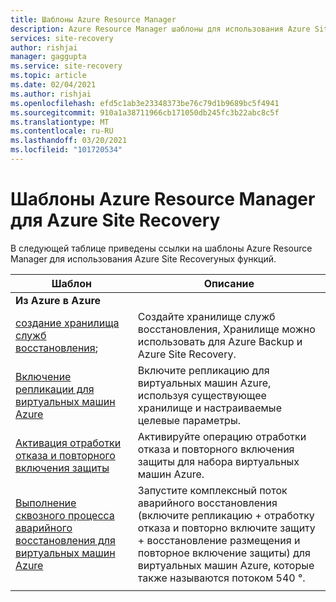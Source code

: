 ```yaml
---
title: Шаблоны Azure Resource Manager
description: Azure Resource Manager шаблоны для использования Azure Site Recoveryных функций.
services: site-recovery
author: rishjai
manager: gaggupta
ms.service: site-recovery
ms.topic: article
ms.date: 02/04/2021
ms.author: rishjai
ms.openlocfilehash: efd5c1ab3e23348373be76c79d1b9689bc5f4941
ms.sourcegitcommit: 910a1a38711966cb171050db245fc3b22abc8c5f
ms.translationtype: MT
ms.contentlocale: ru-RU
ms.lasthandoff: 03/20/2021
ms.locfileid: "101720534"
---
```

# <a name="azure-resource-manager-templates-for-azure-site-recovery"></a>Шаблоны Azure Resource Manager для Azure Site Recovery

В следующей таблице приведены ссылки на шаблоны Azure Resource Manager для использования Azure Site Recoveryных функций.

| Шаблон | Описание |
|---|---|
|**Из Azure в Azure** | |
| [создание хранилища служб восстановления](./quickstart-create-vault-template.md);| Создайте хранилище служб восстановления, Хранилище можно использовать для Azure Backup и Azure Site Recovery. |
| [Включение репликации для виртуальных машин Azure](https://aka.ms/asr-arm-enable-replication) | Включите репликацию для виртуальных машин Azure, используя существующее хранилище и настраиваемые целевые параметры.|
| [Активация отработки отказа и повторного включения защиты](https://aka.ms/asr-arm-failover-reprotect) | Активируйте операцию отработки отказа и повторного включения защиты для набора виртуальных машин Azure. |
| [Выполнение сквозного процесса аварийного восстановления для виртуальных машин Azure](https://aka.ms/asr-arm-e2e-flow) | Запустите комплексный поток аварийного восстановления (включите репликацию + отработку отказа и повторно включите защиту + восстановление размещения и повторное включение защиты) для виртуальных машин Azure, которые также называются потоком 540 °.|
|   |   |
